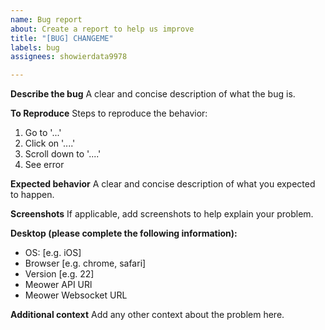 ```yaml
---
name: Bug report
about: Create a report to help us improve
title: "[BUG] CHANGEME"
labels: bug
assignees: showierdata9978

---
```


**Describe the bug**
A clear and concise description of what the bug is.

**To Reproduce**
Steps to reproduce the behavior:
1. Go to '...'
2. Click on '....'
3. Scroll down to '....'
4. See error

**Expected behavior**
A clear and concise description of what you expected to happen.

**Screenshots**
If applicable, add screenshots to help explain your problem.

**Desktop (please complete the following information):**
 - OS: [e.g. iOS]
 - Browser [e.g. chrome, safari]
 - Version [e.g. 22]
- Meower API URl
- Meower Websocket URL

**Additional context**
Add any other context about the problem here.
